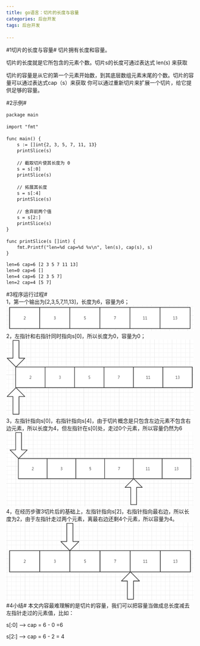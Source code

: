 ```yaml
---
title: go语言：切片的长度与容量
categories: 后台开发
tags: 后台开发

---
```

#1切片的长度与容量#
切片拥有长度和容量。

切片的长度就是它所包含的元素个数。切片s的长度可通过表达式 len(s) 来获取   

切片的容量是从它的第一个元素开始数，到其底层数组元素末尾的个数。切片的容量可以通过表达式cap（s）来获取
你可以通过重新切片来扩展一个切片，给它提供足够的容量。

#2示例#
```slice-len-cap
package main

import "fmt"

func main() {
	s := []int{2, 3, 5, 7, 11, 13}
	printSlice(s)

	// 截取切片使其长度为 0
	s = s[:0]
	printSlice(s)

	// 拓展其长度
	s = s[:4]
	printSlice(s)

	// 舍弃前两个值
	s = s[2:]
	printSlice(s)
}

func printSlice(s []int) {
	fmt.Printf("len=%d cap=%d %v\n", len(s), cap(s), s)
}
```

```运行的结果
len=6 cap=6 [2 3 5 7 11 13]
len=0 cap=6 []
len=4 cap=6 [2 3 5 7]
len=2 cap=4 [5 7]
```
#3程序运行过程#   
1，第一个输出为[2,3,5,7,11,13]，长度为6，容量为6；
![](/public/image/2019-11-20-01.png)
2，左指针和右指针同时指向s[0]，所以长度为0，容量为0；
![](/public/image/2019-11-20-02.png)
3，左指针指向s[0]，右指针指向s[4]，由于切片概念是只包含左边元素不包含右边元素，所以长度为4，但左指针在s[0]处，走过0个元素，所以容量仍然为6
![](/public/image/2019-11-20-03.png)
4，在经历步骤3切片后的基础上，左指针指向s[2]，右指针指向最右边，所以长度为2，由于左指针走过两个元素，离最右边还剩4个元素，所以容量为4。
![](/public/image/2019-11-20-04.png)
#4小结#
本文内容最难理解的是切片的容量，我们可以把容量当做成总长度减去左指针走过的元素值，比如：

s[:0] ——> cap = 6 - 0 =6

s[2:] ——> cap = 6 - 2 = 4